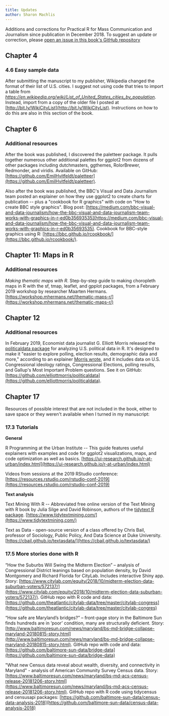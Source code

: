 ```yaml
---
title: Updates
author: Sharon Machlis
---
```



Additions and corrections for Practical R for Mass Communication and Journalism since publication in December 2018. To suggest an update or correction, please [open an issue in this book's GitHub repository](https://github.com/smach/R4JournalismBook/issues)

## Chapter 4

### 4.6 Easy sample data

After submitting the manuscript to my publisher, Wikipedia changed the format of their list of U.S. cities. I suggest not using code that tries to import a table from _https://en.wikipedia.org/wiki/List_of_United_States_cities_by_population_. Instead, import from a copy of the older file I posted at [http://bit.ly/WikiCityList](http://bit.ly/WikiCityList). Instructions on how to do this are also in this section of the book.

## Chapter 6

### Additional resources

After the book was published, I discovered the paletteer package. It  pulls together numerous other additional palettes for ggplot2 from dozens of other packages including dutchmasters, ggthemes, RolorBrewer, Redmonder, and viridis. Available on GitHub: [https://github.com/EmilHvitfeldt/paletteer](https://github.com/EmilHvitfeldt/paletteer).

Also after the book was published, the BBC's Visual and Data Journalism team posted an explainer on how they use ggplot2 to create charts for publication -- plus a "cookbook for R graphics" with code on "How to create BBC style graphics". Blog post: [https://medium.com/bbc-visual-and-data-journalism/how-the-bbc-visual-and-data-journalism-team-works-with-graphics-in-r-ed0b35693535](https://medium.com/bbc-visual-and-data-journalism/how-the-bbc-visual-and-data-journalism-team-works-with-graphics-in-r-ed0b35693535). Cookbook for BBC-style graphics using R: [https://bbc.github.io/rcookbook/](https://bbc.github.io/rcookbook/).

## Chapter 11: Maps in R

### Additional resources

*Making thematic maps with R*. Step-by-step guide to making choropleth maps in R with the sf, tmap, leaflet, and gpplot packages, from a February 2019 workshop by researcher Maarten Hermans. [https://workshop.mhermans.net/thematic-maps-r/](https://workshop.mhermans.net/thematic-maps-r/)

## Chapter 12

### Additional resources

In February 2019, Economist data journalist G. Elliott Morris released the [politicaldata package](https://github.com/elliottmorris/politicaldata) for analyzing U.S. political data in R. It's designed to make it "easier to explore polling, election results, demographic data and more," according to an explainer [Morris wrote](https://www.thecrosstab.com/project/politicaldata-package/), and it includes data on U.S. Congressional ideology ratings, Congressional Elections, polling results, and Gallup's Most Important Problem questions. See it on GitHub: [https://github.com/elliottmorris/politicaldata](https://github.com/elliottmorris/politicaldata).


## Chapter 17

Resources of possible interest that are not included in the book, either to save space or they weren't available when I turned in my manuscript:

### 17.3 Tutorials

**General**

R Programming at the Urban Institute -- This guide features useful explainers with examples and code for ggplot2 visualizations, maps, and code optimization as well as basics. [https://ui-research.github.io/r-at-urban/index.html](https://ui-research.github.io/r-at-urban/index.html)

Videos from sessions at the 2019 RStudio conference: [https://resources.rstudio.com/rstudio-conf-2019](https://resources.rstudio.com/rstudio-conf-2019)

**Text analysis**

Text Mining With R -- Abbreviated free online version of the Text Mining with R book by Julia Silge and David Robinson, authors of the [tidytext R package](https://cran.r-project.org/web/packages/tidytext/index.html). [https://www.tidytextmining.com/](https://www.tidytextmining.com/)

Text as Data - open-source version of a class offered by Chris Bail, professor of Sociology, Public Policy, And Data Science at Duke University. [https://cbail.github.io/textasdata/](https://cbail.github.io/textasdata/)

### 17.5 More stories done with R

“How the Suburbs Will Swing the Midterm Election” – analysis of Congressional District leanings based on population density, by David Montgomery and Richard Florida for CityLab. Includes interactive Shiny app. Story: [https://www.citylab.com/equity/2018/10/midterm-election-data-suburban-voters/572137/](https://www.citylab.com/equity/2018/10/midterm-election-data-suburban-voters/572137/). GitHub repo with R code and data: [https://github.com/theatlantic/citylab-data/tree/master/citylab-congress](https://github.com/theatlantic/citylab-data/tree/master/citylab-congres)

“How safe are Maryland’s bridges?” – front-page story in the Baltimore Sun finds hundreds are in ‘poor’ condition, many are structurally deficient. Story: [http://www.baltimoresun.com/news/maryland/bs-md-bridge-collapse-maryland-20180815-story.html](http://www.baltimoresun.com/news/maryland/bs-md-bridge-collapse-maryland-20180815-story.html). GitHub repo with code and data: [https://github.com/baltimore-sun-data/bridge-data](https://github.com/baltimore-sun-data/bridge-data)

"What new Census data reveal about wealth, diversity, and connectivity in Maryland" - analysis of American Community Survey Census data. Story: [https://www.baltimoresun.com/news/maryland/bs-md-acs-census-release-20181206-story.html](https://www.baltimoresun.com/news/maryland/bs-md-acs-census-release-20181206-story.html). GitHub repo with R code using tidycensus and censusapi packages: [https://github.com/baltimore-sun-data/census-data-analysis-2018](https://github.com/baltimore-sun-data/census-data-analysis-2018)

